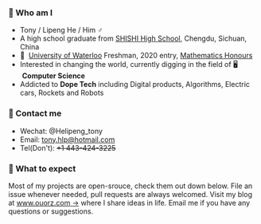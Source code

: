 ### :raising_hand: Who am I
+ Tony / Lipeng He / Him ♂
+ A high school graduate from [SHISHI High School](http://cdshishi.net), Chengdu, Sichuan, China
+ 🏫 &nbsp;[University of Waterloo](https://uwaterloo.ca) Freshman, 2020 entry, [Mathematics Honours](https://uwaterloo.ca/future-students/programs/mathematics)
+ Interested in changing the world, currently digging in the field of 🖥 &nbsp;**Computer Science**
+ Addicted to **Dope Tech** including Digital products, Algorithms, Electric cars, Rockets and Robots

### :information_desk_person:	 Contact me
+ Wechat: @Helipeng_tony
+ Email: tony.hlp@hotmail.com
+ Tel(Don't): ~~+1 443-424-3225~~

### :no_good: What to expect
Most of my projects are open-srouce, check them out down below. File an issue whenever needed, pull requests are always welcomed. Visit my blog at [www.ouorz.com →](https://www.ouorz.com) where I share ideas in life. Email me if you have any questions or suggestions.
